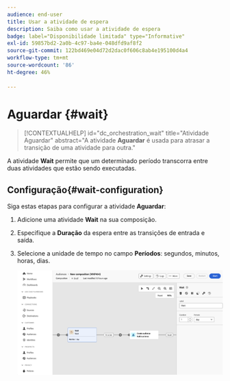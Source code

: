 ```yaml
---
audience: end-user
title: Usar a atividade de espera
description: Saiba como usar a atividade de espera
badge: label="Disponibilidade limitada" type="Informative"
exl-id: 59857bd2-2a0b-4c97-ba4e-048dfd9af8f2
source-git-commit: 122bd469e04d72d2dac0f606c8ab4e195100d4a4
workflow-type: tm+mt
source-wordcount: '86'
ht-degree: 46%

---
```


# Aguardar {#wait}

>[!CONTEXTUALHELP]
>id="dc_orchestration_wait"
>title="Atividade Aguardar"
>abstract="A atividade **Aguardar** é usada para atrasar a transição de uma atividade para outra."

A atividade **Wait** permite que um determinado período transcorra entre duas atividades que estão sendo executadas.

## Configuração{#wait-configuration}

Siga estas etapas para configurar a atividade **Aguardar**:

1. Adicione uma atividade **Wait** na sua composição.

1. Especifique a **Duração** da espera entre as transições de entrada e saída.

1. Selecione a unidade de tempo no campo **Períodos**: segundos, minutos, horas, dias.

   ![](../assets/wait.png)
